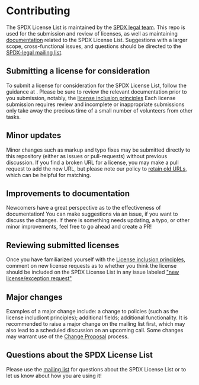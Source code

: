 # Contributing
The SPDX License List is maintained by the [SPDX legal team](https://spdx.dev/engage/participate/legal-team/). This repo is used for the submission and review of licenses, as well as maintaining [documentation](DOCS) related to the SPDX License List. Suggestions with a larger scope, cross-functional issues, and questions should be directed to the [SPDX-legal mailing list](https://lists.spdx.org/g/Spdx-legal). 

## Submitting a license for consideration
To submit a license for consideration for the SPDX License List, follow the guidance at [](request-new-license.md). Please be sure to review the relevant documentation prior to you submission, notably, the [license inclusion principles](DOCS/license-inclusion-principles.md) Each license submission requires review and incomplete or inappropriate submissions only take away the precious time of a small number of volunteers from other tasks.

## Minor updates
Minor changes such as markup and typo fixes may be submitted directly to this repository (either as issues or pull-requests) without previous discussion. 
If you find a broken URL for a license, you may make a pull request to add the new URL, but please note our policy to [retain old URLs](DOCS/license-fields.md), which can be helpful for matching. 

## Improvements to documentation
Newcomers have a great perspective as to the effectiveness of documentation! You can make suggestions via an issue, if you want to discuss the changes. If there is something needs updating, a typo, or other minor improvements, feel free to go ahead and create a PR!

## Reviewing submitted licenses
Once you have familiarized yourself with the [License inclusion principles](DOCS/license-inclusion-principles.md), comment on new license requests as to whether you think the license should be included on the SPDX License List in any issue labeled ["new license/exception request"](https://github.com/spdx/license-list-XML/issues?q=is%3Aopen+is%3Aissue+label%3A%22new+license%2Fexception+request%22+-label%3A%22new+license%2Fexception%3A+Accepted%22)

## Major changes
Examples of a major change include: a change to policies (such as the license includiont principles); additional fields; additional functionality. It is recommended to raise a major change on the mailing list first, which may also lead to a scheduled discussion on an upcoming call. Some changes may warrant use of the [Change Proposal](https://github.com/spdx/change-proposal) process. 

## Questions about the SPDX License List
Please use the [mailing list](https://lists.spdx.org/g/spdx-legal) for questions about the SPDX License List or to let us know about how you are using it!


